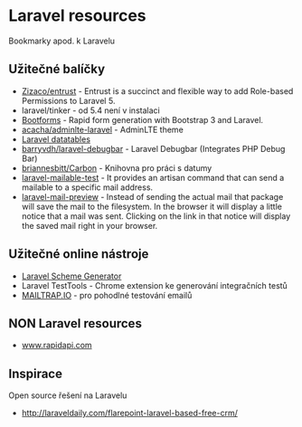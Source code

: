 # Laravel resources
Bookmarky apod. k Laravelu

## Užitečné balíčky
- [Zizaco/entrust](https://github.com/Zizaco/entrust) - Entrust is a succinct and flexible way to add Role-based Permissions to Laravel 5.
- laravel/tinker - od 5.4 není v instalaci
- [Bootforms](https://github.com/adamwathan/bootforms) - Rapid form generation with Bootstrap 3 and Laravel.
- [acacha/adminlte-laravel](https://github.com/acacha/adminlte-laravel) - AdminLTE theme
- [Laravel datatables](https://datatables.yajrabox.com)
- [barryvdh/laravel-debugbar](https://github.com/barryvdh/laravel-debugbar) - Laravel Debugbar (Integrates PHP Debug Bar)
- [briannesbitt/Carbon](https://github.com/briannesbitt/Carbon) - Knihovna pro práci s datumy
- [laravel-mailable-test](https://github.com/spatie/laravel-mailable-test) - It provides an artisan command that can send a mailable to a specific mail address.
- [laravel-mail-preview](https://github.com/themsaid/laravel-mail-preview) - Instead of sending the actual mail that package will save the mail to the filesystem. In the browser it will display a little notice that a mail was sent. Clicking on the link in that notice will display the saved mail right in your browser.

## Užitečné online nástroje
- [Laravel Scheme Generator](http://laravelsd.com/)
- Laravel TestTools - Chrome extension ke generování integračních testů
- [MAILTRAP.IO](https://mailtrap.io) - pro pohodlné testování emailů

## NON Laravel resources
- www.rapidapi.com

## Inspirace
Open source řešení na Laravelu
- http://laraveldaily.com/flarepoint-laravel-based-free-crm/
